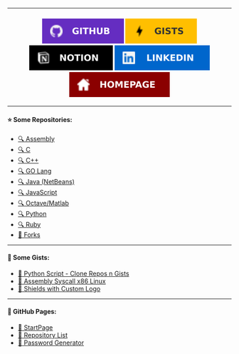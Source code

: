 <!-- GabriOliv/GabriOliv `README.md` -->

---

<h3 align="center">
	<a href="https://github.com/GabriOliv" alt="GitHub Profile">
		<img src="images/shield_github.svg"/></a>
	<a href="https://gist.github.com/GabriOliv" alt="GitHub Gist">
		<img src="images/shield_gists.svg"/></a>
	<a href="https://www.notion.so/Notion-Hub-02850475d48f43a9aaad00029b4d1693" alt="Notion">
		<img src="images/shield_notion.svg"/></a>
	<a href="linkedin.com/in/gabriel-o-77569a208/" alt="Linkedin">
		<img src="images/shield_linkedin.svg"/></a>
	<a href="https://gabrioliv.github.io/" alt="Homepage">
		<img src="images/shield_homepage.svg"/></a>
</h3>

---

#### ⭐️ Some Repositories:
- [🔍 Assembly](https://github.com/search?l=Assembly&q=user%3AGabriOliv&type=Repositories)
- [🔍 C](https://github.com/search?l=C&q=user%3AGabriOliv&type=Repositories)
- [🔍 C++](https://github.com/search?l=C%2B%2B&q=user%3AGabriOliv&type=Repositories)
- [🔍 GO Lang](https://github.com/search?l=go&q=user%3AGabriOliv&type=Repositories)
- [🔍 Java (NetBeans)](https://github.com/search?l=Java&q=user%3AGabriOliv&type=Repositories)
- [🔍 JavaScript](https://github.com/search?l=JavaScript&q=user%3AGabriOliv&type=Repositories)
- [🔍 Octave/Matlab](https://github.com/search?l=MATLAB&q=user%3AGabriOliv&type=Repositories)
- [🔍 Python](https://github.com/search?l=Python&q=user%3AGabriOliv&type=Repositories)
- [🔍 Ruby](https://github.com/search?l=Ruby&q=user%3AGabriOliv&type=Repositories)
- [🔖 Forks](https://github.com/GabriOliv?tab=repositories&type=fork)

---

#### 💊 Some Gists:
- [🔗 Python Script - Clone Repos n Gists](https://gist.github.com/GabriOliv/287a3166a0ca5ad92b4199ddce611adc)
- [🔗 Assembly Syscall x86 Linux](https://gist.github.com/GabriOliv/a9411fa771a1e5d94105cb05cbaebd21)
- [🔗 Shields with Custom Logo](https://gist.github.com/GabriOliv/5d98d76bd5edb5d4f774b8fd0e494823)

---

#### 📂 GitHub Pages:
- [📄 StartPage](https://gabrioliv.github.io/startpage/)
- [📄 Repository List](https://gabrioliv.github.io/repository-list/)
- [📄 Password Generator](https://gabrioliv.github.io/wordgenerator/)

